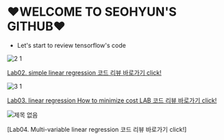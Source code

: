 # ♥WELCOME TO SEOHYUN'S GITHUB♥
* Let's start to review tensorflow's code

 ![2 1](https://user-images.githubusercontent.com/49617386/56468886-57471580-646d-11e9-81a6-bc471189ba14.png)
 
[Lab02. simple linear regression 코드 리뷰 바로가기 click!](https://github.com/seohyun0211/besthyun/blob/master/Lab2.%20simple%20linear%20regression.py)

 ![3 1](https://user-images.githubusercontent.com/49617386/56468967-611d4880-646e-11e9-8cbb-3293cd2122f2.png)

[Lab03. linear regression How to minimize cost LAB 코드 리뷰 바로가기 click!](https://github.com/seohyun0211/besthyun/blob/master/Lab3.%20linear%20regression%20How%20to%20minimize%20cost%20LAB.py)

![제목 없음](https://user-images.githubusercontent.com/49617386/56488368-245a5b80-6519-11e9-899b-2fac1fac6ce5.png)

[Lab04. Multi-variable linear regression 코드 리뷰 바로가기 click!]
